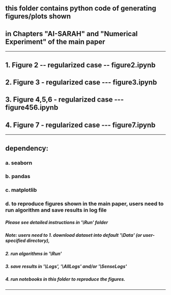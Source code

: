 ## this folder contains python code of generating figures/plots shown 
## in Chapters "AI-SARAH" and "Numerical Experiment" of the main paper
--------------------------------------------------------------------------------------------------------------------
## 1. Figure 2  -- regularized case -- figure2.ipynb

## 2. Figure 3 - regularized case --- figure3.ipynb

## 3. Figure 4,5,6 - regularized case --- figure456.ipynb

## 4. Figure 7 - regularized case --- figure7.ipynb
--------------------------------------------------------------------------------------------------------------------
## dependency:
### a. seaborn 
### b. pandas
### c. matplotlib
### d. to reproduce figures shown in the main paper, users need to run algorithm and save results in log file
#####  Please see detailed instructions in '\Run' folder
#####  Note: users need to 1. download dataset into default '\Data' (or user-specified directory),
#####                      2. run algorithms in '\Run'
#####                      3. save results in '\Logs', '\AllLogs' and/or '\SenseLogs'
#####                      4. run notebooks in this folder to reproduce the figures.
--------------------------------------------------------------------------------------------------------------------